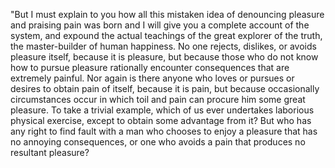 "But I must explain to you how all this mistaken idea of denouncing pleasure and praising pain was born and 
I will give you a complete account of the system, and expound the actual teachings of the great explorer
of the truth, the master-builder of human happiness. No one rejects, dislikes, or avoids pleasure itself, 
because it is pleasure, but because those who do not know how to pursue pleasure rationally
encounter consequences that are extremely painful. Nor again is there anyone who loves or pursues or
desires to obtain pain of itself, because it is pain, but because occasionally 
circumstances occur in which toil and pain can procure him some great pleasure. 
To take a trivial example, which of us ever undertakes laborious 
physical exercise, except to obtain some advantage from it? But who has any right to find fault with a man 
who chooses to enjoy a pleasure that has no annoying consequences, or one who avoids a pain that 
produces no resultant pleasure?